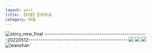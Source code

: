 ```yaml
---
layout: post
title: 【财富】生财有道
category: 财富
---
```

![story_new_final](http://rab41f8zg.hd-bkt.clouddn.com/img/story_new_final_0322.png)
--------------------------------------------------20220512------------------------------------------------
![](http://ran7ztk3m.hd-bkt.clouddn.com/img/factors-220513-1.png)
![](http://ran7ztk3m.hd-bkt.clouddn.com/img/factors-220513-2.png)
![](http://ran7ztk3m.hd-bkt.clouddn.com/img/factors-220513-3.png)
![wanshan](http://rab41f8zg.hd-bkt.clouddn.com/img/wanshan.png)
  




